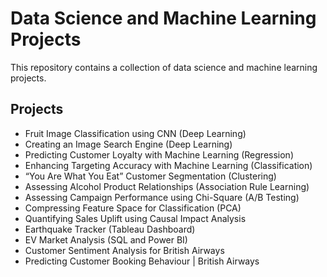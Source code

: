 # Data Science and Machine Learning Projects

This repository contains a collection of data science and machine learning projects. 
## Projects

- Fruit Image Classification using CNN (Deep Learning)
- Creating an Image Search Engine (Deep Learning)
- Predicting Customer Loyalty with Machine Learning (Regression)
- Enhancing Targeting Accuracy with Machine Learning (Classification)
- “You Are What You Eat” Customer Segmentation (Clustering)
- Assessing Alcohol Product Relationships (Association Rule Learning)
- Assessing Campaign Performance using Chi-Square (A/B Testing)
- Compressing Feature Space for Classification (PCA)
- Quantifying Sales Uplift using Causal Impact Analysis
- Earthquake Tracker (Tableau Dashboard)
- EV Market Analysis (SQL and Power BI)
- Customer Sentiment Analysis for British Airways
- Predicting Customer Booking Behaviour | British Airways


